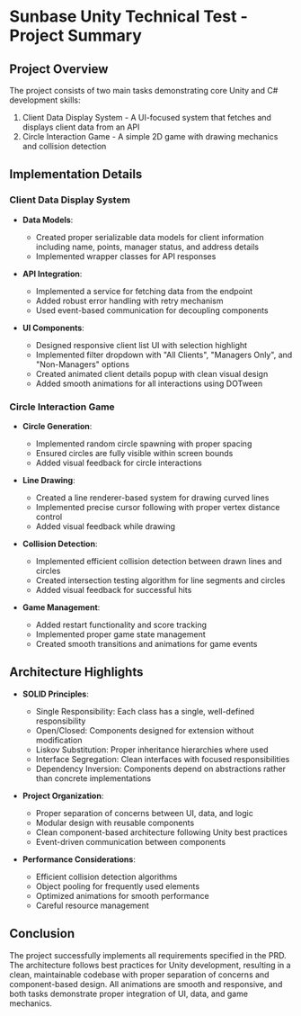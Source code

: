 # Sunbase Unity Technical Test - Project Summary

## Project Overview
The project consists of two main tasks demonstrating core Unity and C# development skills:
1. Client Data Display System - A UI-focused system that fetches and displays client data from an API
2. Circle Interaction Game - A simple 2D game with drawing mechanics and collision detection

## Implementation Details

### Client Data Display System
- **Data Models**:
  - Created proper serializable data models for client information including name, points, manager status, and address details
  - Implemented wrapper classes for API responses

- **API Integration**:
  - Implemented a service for fetching data from the endpoint
  - Added robust error handling with retry mechanism
  - Used event-based communication for decoupling components

- **UI Components**:
  - Designed responsive client list UI with selection highlight
  - Implemented filter dropdown with "All Clients", "Managers Only", and "Non-Managers" options
  - Created animated client details popup with clean visual design
  - Added smooth animations for all interactions using DOTween

### Circle Interaction Game
- **Circle Generation**:
  - Implemented random circle spawning with proper spacing
  - Ensured circles are fully visible within screen bounds
  - Added visual feedback for circle interactions

- **Line Drawing**:
  - Created a line renderer-based system for drawing curved lines
  - Implemented precise cursor following with proper vertex distance control
  - Added visual feedback while drawing

- **Collision Detection**:
  - Implemented efficient collision detection between drawn lines and circles
  - Created intersection testing algorithm for line segments and circles
  - Added visual feedback for successful hits

- **Game Management**:
  - Added restart functionality and score tracking
  - Implemented proper game state management
  - Created smooth transitions and animations for game events

## Architecture Highlights
- **SOLID Principles**:
  - Single Responsibility: Each class has a single, well-defined responsibility
  - Open/Closed: Components designed for extension without modification
  - Liskov Substitution: Proper inheritance hierarchies where used
  - Interface Segregation: Clean interfaces with focused responsibilities
  - Dependency Inversion: Components depend on abstractions rather than concrete implementations

- **Project Organization**:
  - Proper separation of concerns between UI, data, and logic
  - Modular design with reusable components
  - Clean component-based architecture following Unity best practices
  - Event-driven communication between components

- **Performance Considerations**:
  - Efficient collision detection algorithms
  - Object pooling for frequently used elements
  - Optimized animations for smooth performance
  - Careful resource management

## Conclusion
The project successfully implements all requirements specified in the PRD. The architecture follows best practices for Unity development, resulting in a clean, maintainable codebase with proper separation of concerns and component-based design. All animations are smooth and responsive, and both tasks demonstrate proper integration of UI, data, and game mechanics. 